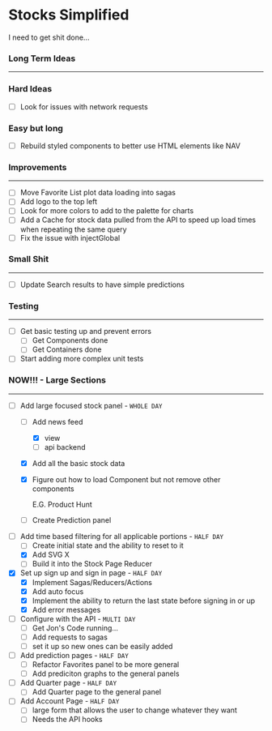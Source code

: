 # Stocks Simplified

I need to get shit done...

### Long Term Ideas

---

### Hard Ideas

- [ ]  Look for issues with network requests

### Easy but long

- [ ]  Rebuild styled components to better use HTML elements like NAV

### Improvements

---

- [ ]  Move Favorite List plot data loading into sagas
- [ ]  Add logo to the top left
- [ ]  Look for more colors to add to the palette for charts
- [ ]  Add a Cache for stock data pulled from the API to speed up load times when repeating the same query
- [ ]  Fix the issue with injectGlobal

### Small Shit

---

- [ ]  Update Search results to have simple predictions

### Testing

---

- [ ]  Get basic testing up and prevent errors
	- [ ]  Get Components done
	- [ ]  Get Containers done
- [ ]  Start adding more complex unit tests

### NOW!!! - Large Sections

---

- [ ]  Add large focused stock panel - `WHOLE DAY`
	- [ ]  Add news feed
		- [x]  view
		- [ ]  api backend
	- [x]  Add all the basic stock data
	- [x]  Figure out how to load Component but not remove other components

		E.G. Product Hunt

	- [ ]  Create Prediction panel
- [ ]  Add time based filtering for all applicable portions - `HALF DAY`
	- [ ]  Create initial state and the ability to reset to it
	- [x]  Add SVG X
	- [ ]  Build it into the Stock Page Reducer
- [x]  Set up sign up and sign in page - `HALF DAY`
	- [x]  Implement Sagas/Reducers/Actions
	- [x]  Add auto focus
	- [x]  Implement the ability to return the last state before signing in or up
	- [x]  Add error messages
- [ ]  Configure with the API - `MULTI DAY`
	- [ ]  Get Jon's Code running...
	- [ ]  Add requests to sagas
	- [ ]  set it up so new ones can be easily added
- [ ]  Add prediction pages - `HALF DAY`
	- [ ]  Refactor Favorites panel to be more general
	- [ ]  Add prediciton graphs to the general panels
- [ ]  Add Quarter page - `HALF DAY`
	- [ ]  Add Quarter page to the general panel
- [ ]  Add Account Page - `HALF DAY`
	- [ ]  large form that allows the user to change whatever they want
	- [ ]  Needs the API hooks
